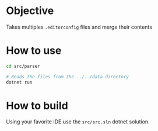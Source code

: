 # Objective

Takes multiples `.editorconfig` files and merge their contents

# How to use

```bash
cd src/parser

# Reads the files from the ../../data directory
dotnet run
```

# How to build

Using your favorite IDE use the `src/src.sln` dotnet solution.
